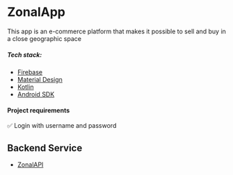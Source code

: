 # ZonalApp

This app is an e-commerce platform that makes it possible to sell and buy in a close geographic space



##### Tech stack:

- [Firebase](https://firebase.google.com/)
- [Material Design](https://m2.material.io/design)
- [Kotlin](https://kotlinlang.org/)
- [Android SDK](https://developer.android.com/)



#### Project requirements
:white_check_mark: Login with username and password <br>

## Backend Service
- [ZonalAPI](https://github.com/eudagraca/zonalAPI)
